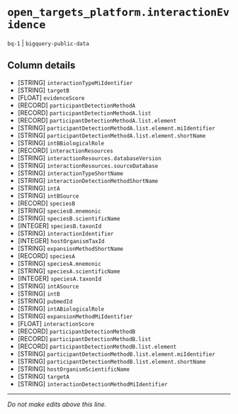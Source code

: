 # `open_targets_platform.interactionEvidence`
`bq-1` | `bigquery-public-data`

## Column details
* [STRING]    `interactionTypeMiIdentifier`
* [STRING]    `targetB`
* [FLOAT]     `evidenceScore`
* [RECORD]    `participantDetectionMethodA`
* [RECORD]    `participantDetectionMethodA.list`
* [RECORD]    `participantDetectionMethodA.list.element`
* [STRING]    `participantDetectionMethodA.list.element.miIdentifier`
* [STRING]    `participantDetectionMethodA.list.element.shortName`
* [STRING]    `intBBiologicalRole`
* [RECORD]    `interactionResources`
* [STRING]    `interactionResources.databaseVersion`
* [STRING]    `interactionResources.sourceDatabase`
* [STRING]    `interactionTypeShortName`
* [STRING]    `interactionDetectionMethodShortName`
* [STRING]    `intA`
* [STRING]    `intBSource`
* [RECORD]    `speciesB`
* [STRING]    `speciesB.mnemonic`
* [STRING]    `speciesB.scientificName`
* [INTEGER]   `speciesB.taxonId`
* [STRING]    `interactionIdentifier`
* [INTEGER]   `hostOrganismTaxId`
* [STRING]    `expansionMethodShortName`
* [RECORD]    `speciesA`
* [STRING]    `speciesA.mnemonic`
* [STRING]    `speciesA.scientificName`
* [INTEGER]   `speciesA.taxonId`
* [STRING]    `intASource`
* [STRING]    `intB`
* [STRING]    `pubmedId`
* [STRING]    `intABiologicalRole`
* [STRING]    `expansionMethodMiIdentifier`
* [FLOAT]     `interactionScore`
* [RECORD]    `participantDetectionMethodB`
* [RECORD]    `participantDetectionMethodB.list`
* [RECORD]    `participantDetectionMethodB.list.element`
* [STRING]    `participantDetectionMethodB.list.element.miIdentifier`
* [STRING]    `participantDetectionMethodB.list.element.shortName`
* [STRING]    `hostOrganismScientificName`
* [STRING]    `targetA`
* [STRING]    `interactionDetectionMethodMiIdentifier`

-------------------------------------------------------------------------------
*Do not make edits above this line.*
